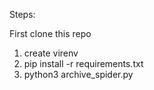 Steps:

First clone this repo

1. create virenv
2. pip install -r requirements.txt
3. python3 archive_spider.py
